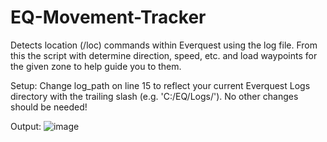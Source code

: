 # EQ-Movement-Tracker
Detects location (/loc) commands within Everquest using the log file. From this the script with determine direction, speed, etc. and load waypoints for the given zone to help guide you to them.

Setup:
Change log_path on line 15 to reflect your current Everquest Logs directory with the trailing slash (e.g. 'C:/EQ/Logs/'). No other changes should be needed!

Output:
![image](https://user-images.githubusercontent.com/6036049/162823934-fb5134da-351e-4126-a18f-25615c748a48.png)
